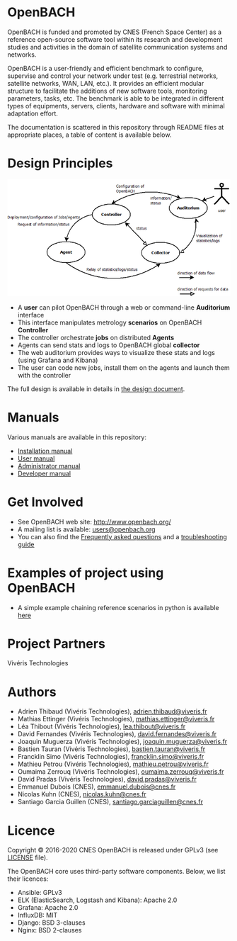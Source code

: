 OpenBACH
========

OpenBACH is funded and promoted by CNES (French Space Center) as a reference
open-source software tool within its research and development studies and
activities in the domain of satellite communication systems and networks.

OpenBACH is a user-friendly and efficient benchmark to configure, supervise and
control your network under test (e.g. terrestrial networks, satellite networks,
WAN, LAN, etc.). It provides an efficient modular structure to facilitate the
additions of new software tools, monitoring parameters, tasks, etc. The
benchmark is able to be integrated in different types of equipments, servers,
clients, hardware and software with minimal adaptation effort.

The documentation is scattered in this repository through README files at
appropriate places, a table of content is available below.

Design Principles
=================

![functions design](documents/basic_func_design.png)

  * A **user** can pilot OpenBACH through a web or command-line **Auditorium** interface
  * This interface manipulates metrology **scenarios** on OpenBACH **Controller**
  * The controller orchestrate **jobs** on distributed **Agents**
  * Agents can send stats and logs to OpenBACH global **collector**
  * The web auditorium provides ways to visualize these stats and logs (using Grafana and Kibana)
  * The user can code new jobs, install them on the agents and launch them with the controller

The full design is available in details in [the design document](documents/design/design_openbach.adoc).

Manuals
=======

Various manuals are available in this repository:
  * [Installation manual](ansible/README.md)
  * [User manual](src/auditorium/ihm/README.md)
  * [Administrator manual](src/auditorium/README.md)
  * [Developer manual](src/README.md)

Get Involved
============

  * See OpenBACH web site: http://www.openbach.org/
  * A mailing list is available: users@openbach.org
  * You can also find the [Frequently asked questions](documents/support/FAQ.md)
    and a [troubleshooting guide](documents/support/Troubleshooting.md)

Examples of project using OpenBACH
==================================

  * A simple example chaining reference scenarios in python is available [here][1]

Project Partners
================

Vivéris Technologies

Authors
=======

  *  Adrien Thibaud      (Vivéris Technologies),      adrien.thibaud@viveris.fr
  *  Mathias Ettinger    (Vivéris Technologies),      mathias.ettinger@viveris.fr
  *  Léa Thibout         (Vivéris Technologies),      lea.thibout@viveris.fr
  *  David Fernandes     (Vivéris Technologies),      david.fernandes@viveris.fr
  *  Joaquin Muguerza    (Vivéris Technologies),      joaquin.muguerza@viveris.fr
  *  Bastien Tauran      (Vivéris Technologies),      bastien.tauran@viveris.fr
  *  Francklin Simo      (Vivéris Technologies),      francklin.simo@viveris.fr
  *  Mathieu Petrou      (Vivéris Technologies),      mathieu.petrou@viveris.fr
  *  Oumaima Zerrouq     (Vivéris Technologies),      oumaima.zerrouq@viveris.fr
  *  David Pradas        (Vivéris Technologies),      david.pradas@viveris.fr
  *  Emmanuel Dubois     (CNES),                      emmanuel.dubois@cnes.fr
  *  Nicolas Kuhn        (CNES),                      nicolas.kuhn@cnes.fr 
  *  Santiago Garcia Guillen (CNES),                  santiago.garciaguillen@cnes.fr

Licence
=======

Copyright © 2016-2020 CNES
OpenBACH is released under GPLv3 (see [LICENSE](LICENSE.md) file).

The OpenBACH core uses third-party software components. Below, we list their licences:

  * Ansible: GPLv3
  * ELK (ElasticSearch, Logstash and Kibana): Apache 2.0
  * Grafana: Apache 2.0
  * InfluxDB: MIT
  * Django: BSD 3-clauses
  * Nginx: BSD 2-clauses


[1]: https://github.com/CNES/openbach-extra/tree/master/executors/examples
